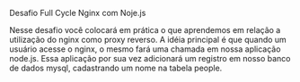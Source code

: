 Desafio Full Cycle Nginx com Noje.js

Nesse desafio você colocará em prática o que aprendemos em relação a utilização do nginx como proxy reverso. 
A idéia principal é que quando um usuário acesse o nginx, o mesmo fará uma chamada em nossa aplicação node.js. 
Essa aplicação por sua vez adicionará um registro em nosso banco de dados mysql, cadastrando um nome na tabela people.
